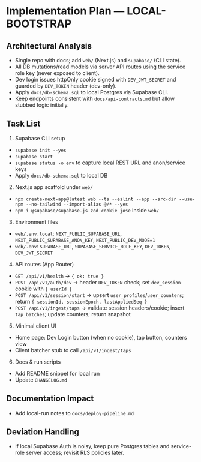 # Implementation Plan — LOCAL-BOOTSTRAP

## Architectural Analysis
- Single repo with docs; add `web/` (Next.js) and `supabase/` (CLI state).
- All DB mutations/read models via server API routes using the service role key (never exposed to client).
- Dev login issues httpOnly cookie signed with `DEV_JWT_SECRET` and guarded by `DEV_TOKEN` header (dev-only).
- Apply `docs/db-schema.sql` to local Postgres via Supabase CLI.
- Keep endpoints consistent with `docs/api-contracts.md` but allow stubbed logic initially.

## Task List
1) Supabase CLI setup
- `supabase init --yes`
- `supabase start`
- `supabase status -o env` to capture local REST URL and anon/service keys
- Apply `docs/db-schema.sql` to local DB

2) Next.js app scaffold under `web/`
- `npx create-next-app@latest web --ts --eslint --app --src-dir --use-npm --no-tailwind --import-alias @/* --yes`
- `npm i @supabase/supabase-js zod cookie jose` inside `web/`

3) Environment files
- `web/.env.local`: `NEXT_PUBLIC_SUPABASE_URL`, `NEXT_PUBLIC_SUPABASE_ANON_KEY`, `NEXT_PUBLIC_DEV_MODE=1`
- `web/.env`: `SUPABASE_URL`, `SUPABASE_SERVICE_ROLE_KEY`, `DEV_TOKEN`, `DEV_JWT_SECRET`

4) API routes (App Router)
- `GET /api/v1/health` → `{ ok: true }`
- `POST /api/v1/auth/dev` → header `DEV_TOKEN` check; set `dev_session` cookie with `{ userId }`
- `POST /api/v1/session/start` → upsert `user_profiles`/`user_counters`; return `{ sessionId, sessionEpoch, lastAppliedSeq }`
- `POST /api/v1/ingest/taps` → validate session headers/cookie; insert `tap_batches`; update counters; return snapshot

5) Minimal client UI
- Home page: Dev Login button (when no cookie), tap button, counters view
- Client batcher stub to call `/api/v1/ingest/taps`

6) Docs & run scripts
- Add README snippet for local run
- Update `CHANGELOG.md`

## Documentation Impact
- Add local-run notes to `docs/deploy-pipeline.md`

## Deviation Handling
- If local Supabase Auth is noisy, keep pure Postgres tables and service-role server access; revisit RLS policies later.
